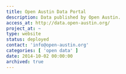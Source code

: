 ```yaml
---
title: Open Austin Data Portal
description: Data published by Open Austin.
access_at: http://data.open-austin.org/
project_at: ~
type: website
status: deployed
contact: 'info@open-austin.org'
categories: [ 'open data' ]
date: 2014-10-02 00:00:00
archived: true
---
```


